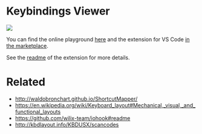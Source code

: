 # Keybindings Viewer

[![](https://img.shields.io/twitter/follow/hediet_dev.svg?style=social)](https://twitter.com/intent/follow?screen_name=hediet_dev)

You can find the online playground [here](https://hediet.github.io/visual-keyboard/) and the extension for VS Code [in the marketplace](https://marketplace.visualstudio.com/items?itemName=hediet.key-bindings-viewer).

See the [readme](./extension-vscode/README.md) of the extension for more details.

# Related

-   http://waldobronchart.github.io/ShortcutMapper/
-   https://en.wikipedia.org/wiki/Keyboard_layout#Mechanical,_visual,_and_functional_layouts
-   https://github.com/wilix-team/iohook#readme
-   http://kbdlayout.info/KBDUSX/scancodes
